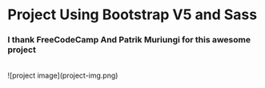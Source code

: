 # Project Using Bootstrap V5 and Sass
### I thank FreeCodeCamp And Patrik Muriungi for this awesome project
<br>
![project image](project-img.png)